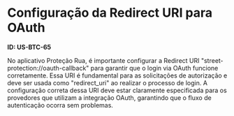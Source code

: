 # Configuração da Redirect URI para OAuth

**ID: US-BTC-65**

No aplicativo Proteção Rua, é importante configurar a Redirect URI "street-protection://oauth-callback" para garantir que o login via OAuth funcione corretamente. Essa URI é fundamental para as solicitações de autorização e deve ser usada como "redirect_uri" ao realizar o processo de login. A configuração correta dessa URI deve estar claramente especificada para os provedores que utilizam a integração OAuth, garantindo que o fluxo de autenticação ocorra sem problemas.